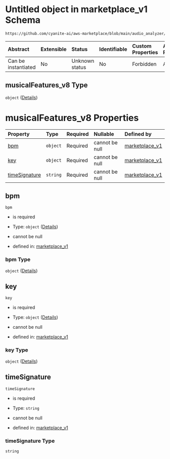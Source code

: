 # Untitled object in marketplace\_v1 Schema

```txt
https://github.com/cyanite-ai/aws-marketplace/blob/main/audio_analyzer/schemes/marketplace_v1/schema/marketplace_v1.schema.json#/properties/analysis/properties/musicalFeatures_v8
```



| Abstract            | Extensible | Status         | Identifiable | Custom Properties | Additional Properties | Access Restrictions | Defined In                                                                                   |
| :------------------ | :--------- | :------------- | :----------- | :---------------- | :-------------------- | :------------------ | :------------------------------------------------------------------------------------------- |
| Can be instantiated | No         | Unknown status | No           | Forbidden         | Allowed               | none                | [marketplace\_v1.schema.json\*](../schema/marketplace_v1.schema.json "open original schema") |

## musicalFeatures\_v8 Type

`object` ([Details](marketplace_v1-properties-analysis-properties-musicalfeatures_v8.md))

# musicalFeatures\_v8 Properties

| Property                        | Type     | Required | Nullable       | Defined by                                                                                                                                                                                                                                                                                                                    |
| :------------------------------ | :------- | :------- | :------------- | :---------------------------------------------------------------------------------------------------------------------------------------------------------------------------------------------------------------------------------------------------------------------------------------------------------------------------- |
| [bpm](#bpm)                     | `object` | Required | cannot be null | [marketplace\_v1](marketplace_v1-properties-analysis-properties-musicalfeatures_v8-properties-bpm.md "https://github.com/cyanite-ai/aws-marketplace/blob/main/audio_analyzer/schemes/marketplace_v1/schema/marketplace_v1.schema.json#/properties/analysis/properties/musicalFeatures_v8/properties/bpm")                     |
| [key](#key)                     | `object` | Required | cannot be null | [marketplace\_v1](marketplace_v1-properties-analysis-properties-musicalfeatures_v8-properties-key.md "https://github.com/cyanite-ai/aws-marketplace/blob/main/audio_analyzer/schemes/marketplace_v1/schema/marketplace_v1.schema.json#/properties/analysis/properties/musicalFeatures_v8/properties/key")                     |
| [timeSignature](#timesignature) | `string` | Required | cannot be null | [marketplace\_v1](marketplace_v1-properties-analysis-properties-musicalfeatures_v8-properties-timesignature.md "https://github.com/cyanite-ai/aws-marketplace/blob/main/audio_analyzer/schemes/marketplace_v1/schema/marketplace_v1.schema.json#/properties/analysis/properties/musicalFeatures_v8/properties/timeSignature") |

## bpm



`bpm`

*   is required

*   Type: `object` ([Details](marketplace_v1-properties-analysis-properties-musicalfeatures_v8-properties-bpm.md))

*   cannot be null

*   defined in: [marketplace\_v1](marketplace_v1-properties-analysis-properties-musicalfeatures_v8-properties-bpm.md "https://github.com/cyanite-ai/aws-marketplace/blob/main/audio_analyzer/schemes/marketplace_v1/schema/marketplace_v1.schema.json#/properties/analysis/properties/musicalFeatures_v8/properties/bpm")

### bpm Type

`object` ([Details](marketplace_v1-properties-analysis-properties-musicalfeatures_v8-properties-bpm.md))

## key



`key`

*   is required

*   Type: `object` ([Details](marketplace_v1-properties-analysis-properties-musicalfeatures_v8-properties-key.md))

*   cannot be null

*   defined in: [marketplace\_v1](marketplace_v1-properties-analysis-properties-musicalfeatures_v8-properties-key.md "https://github.com/cyanite-ai/aws-marketplace/blob/main/audio_analyzer/schemes/marketplace_v1/schema/marketplace_v1.schema.json#/properties/analysis/properties/musicalFeatures_v8/properties/key")

### key Type

`object` ([Details](marketplace_v1-properties-analysis-properties-musicalfeatures_v8-properties-key.md))

## timeSignature



`timeSignature`

*   is required

*   Type: `string`

*   cannot be null

*   defined in: [marketplace\_v1](marketplace_v1-properties-analysis-properties-musicalfeatures_v8-properties-timesignature.md "https://github.com/cyanite-ai/aws-marketplace/blob/main/audio_analyzer/schemes/marketplace_v1/schema/marketplace_v1.schema.json#/properties/analysis/properties/musicalFeatures_v8/properties/timeSignature")

### timeSignature Type

`string`

